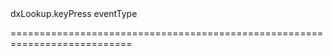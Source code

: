 <!--id-->dxLookup.keyPress<!--/id-->
<!--merge--><!--/merge-->
<!--hidden--><!--/hidden-->
<!--type-->eventType<!--/type-->
===========================================================================
